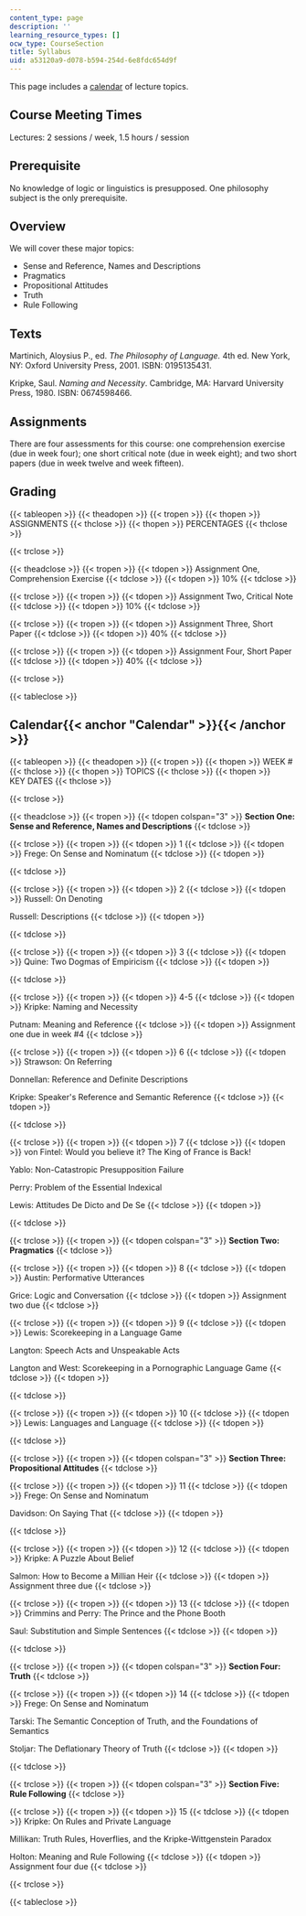 ```yaml
---
content_type: page
description: ''
learning_resource_types: []
ocw_type: CourseSection
title: Syllabus
uid: a53120a9-d078-b594-254d-6e8fdc654d9f
---
```


This page includes a [calendar](#Calendar) of lecture topics.

Course Meeting Times
--------------------

Lectures: 2 sessions / week, 1.5 hours / session

Prerequisite
------------

No knowledge of logic or linguistics is presupposed. One philosophy subject is the only prerequisite.

Overview
--------

We will cover these major topics:

*   Sense and Reference, Names and Descriptions
*   Pragmatics
*   Propositional Attitudes
*   Truth
*   Rule Following

Texts
-----

Martinich, Aloysius P., ed. _The Philosophy of Language._ 4th ed. New York, NY: Oxford University Press, 2001. ISBN: 0195135431.

Kripke, Saul. _Naming and Necessity_. Cambridge, MA: Harvard University Press, 1980. ISBN: 0674598466.

Assignments
-----------

There are four assessments for this course: one comprehension exercise (due in week four); one short critical note (due in week eight); and two short papers (due in week twelve and week fifteen).

Grading
-------

{{< tableopen >}}
{{< theadopen >}}
{{< tropen >}}
{{< thopen >}}
ASSIGNMENTS
{{< thclose >}}
{{< thopen >}}
PERCENTAGES
{{< thclose >}}

{{< trclose >}}

{{< theadclose >}}
{{< tropen >}}
{{< tdopen >}}
Assignment One, Comprehension Exercise
{{< tdclose >}}
{{< tdopen >}}
10%
{{< tdclose >}}

{{< trclose >}}
{{< tropen >}}
{{< tdopen >}}
Assignment Two, Critical Note
{{< tdclose >}}
{{< tdopen >}}
10%
{{< tdclose >}}

{{< trclose >}}
{{< tropen >}}
{{< tdopen >}}
Assignment Three, Short Paper
{{< tdclose >}}
{{< tdopen >}}
40%
{{< tdclose >}}

{{< trclose >}}
{{< tropen >}}
{{< tdopen >}}
Assignment Four, Short Paper
{{< tdclose >}}
{{< tdopen >}}
40%
{{< tdclose >}}

{{< trclose >}}

{{< tableclose >}}

Calendar{{< anchor "Calendar" >}}{{< /anchor >}}
------------------------------------------------

{{< tableopen >}}
{{< theadopen >}}
{{< tropen >}}
{{< thopen >}}
WEEK #
{{< thclose >}}
{{< thopen >}}
TOPICS
{{< thclose >}}
{{< thopen >}}
KEY DATES
{{< thclose >}}

{{< trclose >}}

{{< theadclose >}}
{{< tropen >}}
{{< tdopen colspan="3" >}}
**Section One: Sense and Reference, Names and Descriptions**
{{< tdclose >}}

{{< trclose >}}
{{< tropen >}}
{{< tdopen >}}
1
{{< tdclose >}}
{{< tdopen >}}
Frege: On Sense and Nominatum
{{< tdclose >}}
{{< tdopen >}}

{{< tdclose >}}

{{< trclose >}}
{{< tropen >}}
{{< tdopen >}}
2
{{< tdclose >}}
{{< tdopen >}}
Russell: On Denoting  
  
Russell: Descriptions
{{< tdclose >}}
{{< tdopen >}}

{{< tdclose >}}

{{< trclose >}}
{{< tropen >}}
{{< tdopen >}}
3
{{< tdclose >}}
{{< tdopen >}}
Quine: Two Dogmas of Empiricism
{{< tdclose >}}
{{< tdopen >}}

{{< tdclose >}}

{{< trclose >}}
{{< tropen >}}
{{< tdopen >}}
4-5
{{< tdclose >}}
{{< tdopen >}}
Kripke: Naming and Necessity  
  
Putnam: Meaning and Reference
{{< tdclose >}}
{{< tdopen >}}
Assignment one due in week #4
{{< tdclose >}}

{{< trclose >}}
{{< tropen >}}
{{< tdopen >}}
6
{{< tdclose >}}
{{< tdopen >}}
Strawson: On Referring  
  
Donnellan: Reference and Definite Descriptions  
  
Kripke: Speaker's Reference and Semantic Reference
{{< tdclose >}}
{{< tdopen >}}

{{< tdclose >}}

{{< trclose >}}
{{< tropen >}}
{{< tdopen >}}
7
{{< tdclose >}}
{{< tdopen >}}
von Fintel: Would you believe it? The King of France is Back!  
  
Yablo: Non-Catastropic Presupposition Failure  
  
Perry: Problem of the Essential Indexical  
  
Lewis: Attitudes De Dicto and De Se
{{< tdclose >}}
{{< tdopen >}}

{{< tdclose >}}

{{< trclose >}}
{{< tropen >}}
{{< tdopen colspan="3" >}}
**Section Two: Pragmatics**
{{< tdclose >}}

{{< trclose >}}
{{< tropen >}}
{{< tdopen >}}
8
{{< tdclose >}}
{{< tdopen >}}
Austin: Performative Utterances  
  
Grice: Logic and Conversation
{{< tdclose >}}
{{< tdopen >}}
Assignment two due
{{< tdclose >}}

{{< trclose >}}
{{< tropen >}}
{{< tdopen >}}
9
{{< tdclose >}}
{{< tdopen >}}
Lewis: Scorekeeping in a Language Game  
  
Langton: Speech Acts and Unspeakable Acts  
  
Langton and West: Scorekeeping in a Pornographic Language Game
{{< tdclose >}}
{{< tdopen >}}

{{< tdclose >}}

{{< trclose >}}
{{< tropen >}}
{{< tdopen >}}
10
{{< tdclose >}}
{{< tdopen >}}
Lewis: Languages and Language
{{< tdclose >}}
{{< tdopen >}}

{{< tdclose >}}

{{< trclose >}}
{{< tropen >}}
{{< tdopen colspan="3" >}}
**Section Three: Propositional Attitudes**
{{< tdclose >}}

{{< trclose >}}
{{< tropen >}}
{{< tdopen >}}
11
{{< tdclose >}}
{{< tdopen >}}
Frege: On Sense and Nominatum  
  
Davidson: On Saying That
{{< tdclose >}}
{{< tdopen >}}

{{< tdclose >}}

{{< trclose >}}
{{< tropen >}}
{{< tdopen >}}
12
{{< tdclose >}}
{{< tdopen >}}
Kripke: A Puzzle About Belief  
  
Salmon: How to Become a Millian Heir
{{< tdclose >}}
{{< tdopen >}}
Assignment three due
{{< tdclose >}}

{{< trclose >}}
{{< tropen >}}
{{< tdopen >}}
13
{{< tdclose >}}
{{< tdopen >}}
Crimmins and Perry: The Prince and the Phone Booth  
  
Saul: Substitution and Simple Sentences
{{< tdclose >}}
{{< tdopen >}}

{{< tdclose >}}

{{< trclose >}}
{{< tropen >}}
{{< tdopen colspan="3" >}}
**Section Four: Truth**
{{< tdclose >}}

{{< trclose >}}
{{< tropen >}}
{{< tdopen >}}
14
{{< tdclose >}}
{{< tdopen >}}
Frege: On Sense and Nominatum  
  
Tarski: The Semantic Conception of Truth, and the Foundations of Semantics  
  
Stoljar: The Deflationary Theory of Truth
{{< tdclose >}}
{{< tdopen >}}

{{< tdclose >}}

{{< trclose >}}
{{< tropen >}}
{{< tdopen colspan="3" >}}
**Section Five: Rule Following**
{{< tdclose >}}

{{< trclose >}}
{{< tropen >}}
{{< tdopen >}}
15
{{< tdclose >}}
{{< tdopen >}}
Kripke: On Rules and Private Language  
  
Millikan: Truth Rules, Hoverflies, and the Kripke-Wittgenstein Paradox  
  
Holton: Meaning and Rule Following
{{< tdclose >}}
{{< tdopen >}}
Assignment four due
{{< tdclose >}}

{{< trclose >}}

{{< tableclose >}}